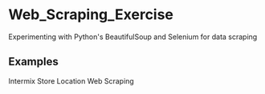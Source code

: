 # Web_Scraping_Exercise
Experimenting with Python's BeautifulSoup and Selenium for data scraping

## Examples
Intermix Store Location Web Scraping

